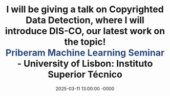 ---
title: >-
    I will be giving a talk on Copyrighted Data Detection, where I will introduce DIS-CO, our latest work on the topic!<br>
    <a href="https://tecnico.ulisboa.pt/pt/eventos/priberam-machine-learning-lunch-seminar-andre-duarte/" style="color: #2C497F; text-decoration: none;">Priberam Machine Learning Seminar</a> - University of Lisbon: Instituto Superior Técnico
date: 2025-03-11 13:00:00 -0000
---